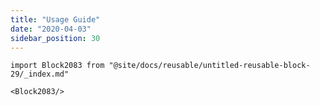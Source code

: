 ```yaml
---
title: "Usage Guide"
date: "2020-04-03"
sidebar_position: 30
---
```


```mdx-code-block
import Block2083 from "@site/docs/reusable/untitled-reusable-block-29/_index.md"

<Block2083/>
```
